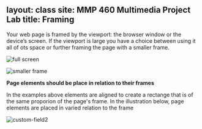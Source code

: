 layout: class
site: MMP 460 Multimedia Project Lab
title: Framing
---

Your web page is framed by the viewport: the browser window or the device’s screen. If the viewport is large you have a choice between using it all of ots space or further framing the page with a smaller frame.

![full screen]({{site.url}}/mmp460/assets/full-screen.gif)

![smaller frame]({{site.url}}/mmp460/assets/small-frame.gif)


**Page elements should be place in relation to their frames** 

In the examples above elements are aligned to create a rectange that is of the same proporion of the page's frame. In the illustration below, page elements are placed in varied relation to the frame  

![custom-field2]({{site.url}}/mmp460/assets/small-frame.gif)
